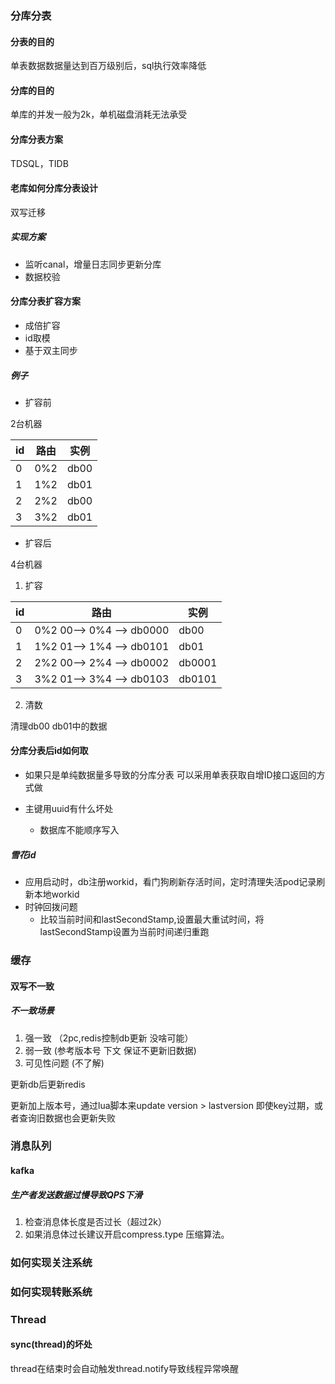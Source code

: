 ### 分库分表

#### 分表的目的

单表数据数据量达到百万级别后，sql执行效率降低

#### 分库的目的

单库的并发一般为2k，单机磁盘消耗无法承受


#### 分库分表方案


[//]: # (todo 了解一下)
TDSQL，TIDB 

#### 老库如何分库分表设计

双写迁移

##### 实现方案

* 监听canal，增量日志同步更新分库
* 数据校验


#### 分库分表扩容方案

* 成倍扩容
* id取模
* 基于双主同步

##### 例子

* 扩容前

2台机器


| id  | 路由  | 实例   |
|-----|-----|------|
| 0   | 0%2 | db00 |
| 1   | 1%2 | db01 |
| 2   | 2%2 | db00 |
| 3   | 3%2 | db01 |


* 扩容后

4台机器

1. 扩容


| id  | 路由                       | 实例     |
|-----|--------------------------|--------|
| 0   | 0%2 00--> 0%4 --> db0000 | db00   |
| 1   | 1%2 01--> 1%4 --> db0101 | db01   |
| 2   | 2%2 00--> 2%4 --> db0002 | db0001 |
| 3   | 3%2 01--> 3%4 --> db0103 | db0101 |


2. 清数

清理db00 db01中的数据

#### 分库分表后id如何取


* 如果只是单纯数据量多导致的分库分表 可以采用单表获取自增ID接口返回的方式做

* 主键用uuid有什么坏处
  * 数据库不能顺序写入


##### 雪花id

* 应用启动时，db注册workid，看门狗刷新存活时间，定时清理失活pod记录刷新本地workid
* 时钟回拨问题
  * 比较当前时间和lastSecondStamp,设置最大重试时间，将lastSecondStamp设置为当前时间递归重跑



### 缓存

#### 双写不一致

##### 不一致场景

1. 强一致 （2pc,redis控制db更新 没啥可能）
2. 弱一致  (参考版本号 下文 保证不更新旧数据)
3. 可见性问题 (不了解)

[//]: # (3. 可见性  &#40;不了解todo&#41;)

更新db后更新redis

更新加上版本号，通过lua脚本来update version > lastversion
即使key过期，或者查询旧数据也会更新失败




### 消息队列

#### kafka

##### 生产者发送数据过慢导致QPS下滑

1. 检查消息体长度是否过长（超过2k）
2. 如果消息体过长建议开启compress.type 压缩算法。



### 如何实现关注系统

[//]: # (todo)

### 如何实现转账系统

[//]: # (todo)


### Thread

#### sync(thread)的坏处

thread在结束时会自动触发thread.notify导致线程异常唤醒

